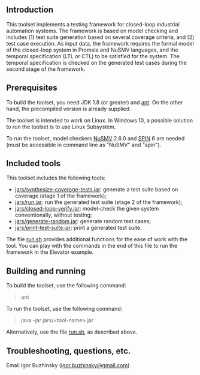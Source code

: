## Introduction ##

This toolset implements a testing framework for closed-loop industrial automation systems. The framework is based on model checking and includes (1) test suite generation based on several coverage criteria, and (2) test case execution.
As input data, the framework requires the formal model of the closed-loop system in Promela and NuSMV languages, and the temporal specification (LTL or CTL) to be satisfied for the system.
The temporal specification is checked on the generated test cases during the second stage of the framework.

## Prerequisites ##

To build the toolset, you need JDK 1.8 (or greater) and [ant](https://ant.apache.org/). On the other hand, the precompiled version is already supplied.

The toolset is intended to work on Linux. In Windows 10, a possible solution to run the toolset is to use Linux Subsystem.

To run the toolset, model checkers [NuSMV](http://nusmv.fbk.eu/) 2.6.0 and [SPIN](http://spinroot.com/) 6 are needed (must be accessible in command line as "NuSMV" and "spin").

## Included tools ##

This toolset includes the following tools:

* [jars/synthesize-coverage-tests.jar](/jars/synthesize-coverage-tests.jar): generate a test suite based on coverage (stage 1 of the framework);
* [jars/run.jar](/jars/run.jar): run the generated test suite (stage 2 of the framework);
* [jars/closed-loop-verify.jar](/jars/closed-loop-verify.jar): model-check the given system conventionally, without testing;
* [jars/generate-random.jar](/jars/generate-random.jar): generate random test cases;
* [jars/print-test-suite.jar](/jars/print-test-suite.jar): print a generated test suite.

The file [run.sh](/run.sh) provides additional functions for the ease of work with the tool.
You can play with the commands in the end of this file to run the framework in the Elevator example.

## Building and running ##

To build the toolset, use the following command:
> ant

To run the toolset, use the following command:
> java -jar jars/<tool-name\>.jar

Alternatively, use the file [run.sh](/run.sh), as described above.

## Troubleshooting, questions, etc.

Email Igor Buzhinsky (igor.buzhinsky@gmail.com).